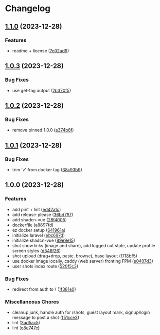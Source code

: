 # Changelog

## [1.1.0](https://github.com/mdshack/shotshare/compare/v1.0.3...v1.1.0) (2023-12-28)


### Features

* readme + license ([7c02ad9](https://github.com/mdshack/shotshare/commit/7c02ad93ae5233caeb2289b44f65a7bc4066ff84))

## [1.0.3](https://github.com/mdshack/shotshare/compare/v1.0.2...v1.0.3) (2023-12-28)


### Bug Fixes

* use get-tag output ([2b370f5](https://github.com/mdshack/shotshare/commit/2b370f5490d25865df893bb4839542e036044be5))

## [1.0.2](https://github.com/mdshack/shotshare/compare/v1.0.1...v1.0.2) (2023-12-28)


### Bug Fixes

* remove pinned 1.0.0 ([a374b6f](https://github.com/mdshack/shotshare/commit/a374b6f5d388ab2028a30dd064781092e0717b9c))

## [1.0.1](https://github.com/mdshack/shotshare/compare/v1.0.0...v1.0.1) (2023-12-28)


### Bug Fixes

* trim 'v' from docker tag ([38c93b9](https://github.com/mdshack/shotshare/commit/38c93b9e39cd0b178b3baa96e84ded3d3b560b9f))

## 1.0.0 (2023-12-28)


### Features

* add pint + lint ([ed42a1c](https://github.com/mdshack/shotshare/commit/ed42a1cc2b1d8891dfcbb1920e6734bc1ebf08ad))
* add release-please ([36bd797](https://github.com/mdshack/shotshare/commit/36bd7974ed07180970040b716b22da80615a0f95))
* add shadcn-vue ([28f4005](https://github.com/mdshack/shotshare/commit/28f40053760cae7d5ec879b6c961f8842c0ca554))
* dockerfile ([a8897fd](https://github.com/mdshack/shotshare/commit/a8897fd2dbc896ef7b0d3ecc651df56c0d850a99))
* ez docker setup ([641961a](https://github.com/mdshack/shotshare/commit/641961a8e125875830e48ceee087b407e908db7a))
* initialize laravel ([ebc697d](https://github.com/mdshack/shotshare/commit/ebc697d864408e7e0679e70373e497a9220c201a))
* initialize shadcn-vue ([89e9e15](https://github.com/mdshack/shotshare/commit/89e9e15462f29d8a308f6f84d2c3eae2cb0da85c))
* shot show links (image and share), add logged out state, update profile screen styles ([d548f26](https://github.com/mdshack/shotshare/commit/d548f267149434ea47f170231a5a2668a0e57cb9))
* shot upload (drag+drop, paste, browse), base layout ([f718bf5](https://github.com/mdshack/shotshare/commit/f718bf563ac7b58d3cdbf4494c53299c47724dda))
* use docker image locally, caddy (web server) fronting FPM ([e0407d3](https://github.com/mdshack/shotshare/commit/e0407d3aa04bc2b5175922934f568c18390a2a4c))
* user shots index route ([520f5c3](https://github.com/mdshack/shotshare/commit/520f5c3484503db58410757ff727138dc388c4df))


### Bug Fixes

* redirect from auth to / ([1f381e0](https://github.com/mdshack/shotshare/commit/1f381e0e7a59c3d35241993fa177844c2ea47fa2))


### Miscellaneous Chores

* cleanup junk, handle auth for /shots, guest layout mark, signup/login message to post a shot ([f51cce3](https://github.com/mdshack/shotshare/commit/f51cce3fe7dfdbccafc36ab6ec13221b9b0fdc01))
* lint ([3ad5ac5](https://github.com/mdshack/shotshare/commit/3ad5ac54102813ca2c6141ea29af22684c1aa121))
* lint ([c8e747c](https://github.com/mdshack/shotshare/commit/c8e747cf33bb4784652252e1ed98054c58879bd2))
